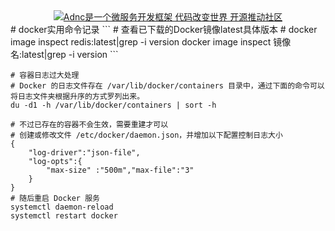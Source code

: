 <div align="center">
<a href="https://github.com/alphayu/adnc" target="_blank" title="Adnc是一个微服务开发框架 代码改变世界 开源推动社区"><img src="https://aspdotnetcore.net/wp-content/uploads/2020/12/adnc-homepage-logo-3.webp" alt="Adnc是一个微服务开发框架 代码改变世界 开源推动社区"></a>
</div>
# docker实用命令记录
```
# 查看已下载的Docker镜像latest具体版本
# docker image inspect redis:latest|grep -i version
docker image inspect 镜像名:latest|grep -i version
```

```
# 容器日志过大处理
# Docker 的日志文件存在 /var/lib/docker/containers 目录中，通过下面的命令可以将日志文件夹根据升序的方式罗列出来。
du -d1 -h /var/lib/docker/containers | sort -h

# 不过已存在的容器不会生效，需要重建才可以
# 创建或修改文件 /etc/docker/daemon.json，并增加以下配置控制日志大小
{
    "log-driver":"json-file",
    "log-opts":{
        "max-size" :"500m","max-file":"3"
    }
}
# 随后重启 Docker 服务
systemctl daemon-reload
systemctl restart docker
```